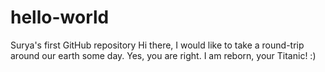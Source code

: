 # hello-world
Surya's first GitHub repository
Hi there,
I would like to take a round-trip around our earth some day. Yes, you are right. I am reborn, your Titanic! :)
